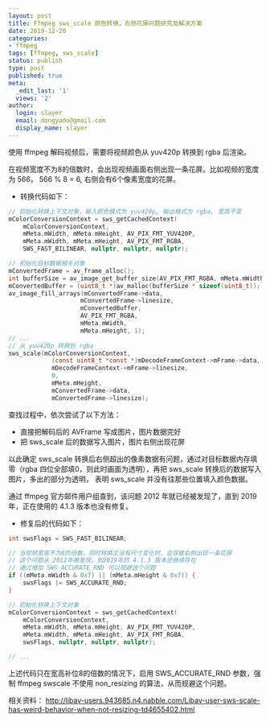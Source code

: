 ```yaml
---
layout: post
title: Ffmpeg sws_scale 颜色转换，右侧花屏问题研究及解决方案
date: 2019-12-20
categories:
- ffmpeg
tags: [ffmpeg, sws_scale]
status: publish
type: post
published: true
meta:
  _edit_last: '1'
  views: '2'
author:
  login: slayer
  email: dongyado@gmail.com
  display_name: slayer
---
```



使用 ffmpeg 解码视频后，需要将视频颜色从 yuv420p 转换到 rgba 后渲染。

在视频宽度不为8的倍数时，会出现视频画面右侧出现一条花屏。比如视频的宽度为 566， 566 % 8 = 6, 右侧会有6个像素宽度的花屏。


+ 转换代码如下：


```c
// 初始化转换上下文对象，输入颜色模式为 yuv420p, 输出格式为 rgba, 宽高不变
mColorConversionContext = sws_getCachedContext(	
    mColorConversionContext,
    mMeta.mWidth, mMeta.mHeight, AV_PIX_FMT_YUV420P,
    mMeta.mWidth, mMeta.mHeight, AV_PIX_FMT_RGBA,
    SWS_FAST_BILINEAR, nullptr, nullptr, nullptr);

// 初始化目标数据相关对象
mConvertedFrame = av_frame_alloc();
int bufferSize = av_image_get_buffer_size(AV_PIX_FMT_RGBA, mMeta.mWidth, mMeta.mHeight, 1);
mConvertedBuffer = (uint8_t *)av_malloc(bufferSize * sizeof(uint8_t));
av_image_fill_arrays(mConvertedFrame->data,
                    mConvertedFrame->linesize,
                    mConvertedBuffer,
                    AV_PIX_FMT_RGBA,
                    mMeta.mWidth,
                    mMeta.mHeight, 1);
// ...
// 从 yuv420p 转换到 rgba
sws_scale(mColorConversionContext,
            (const uint8_t *const *)mDecodeFrameContext->mFrame->data,
            mDecodeFrameContext->mFrame->linesize,
            0,
            mMeta.mHeight,
            mConvertedFrame->data,
            mConvertedFrame->linesize);


```

查找过程中，依次尝试了以下方法：
+ 直接把解码后的 AVFrame 写成图片，图片数据完好
+ 把 sws_scale 后的数据写入图片，图片右侧出现花屏

以此确定 sws_scale 转换后右侧超出的像素数据有问题，通过对目标数据内存填零（rgba 四位全部填0，则此时画面为透明），再把 sws_scale 转换后的数据写入图片，多出的部分为透明，
表明 sws_scale 并没有往那些位置填入颜色数据。

通过 ffmpeg 官方邮件用户组查到，该问题 2012 年就已经被发现了，直到 2019 年，正在使用的 4.1.3 版本也没有修复。 


+ 修复后的代码如下：

```c
int swsFlags = SWS_FAST_BILINEAR;

// 当视频宽高不为8的倍数，同时转换又没有尺寸变化时，会导致右侧出现一条花屏
// 这个问题从 2012年被发现，到2019年的 4.1.3 版本还继续存在
// 通过增加 SWS_ACCURATE_RND 可以规避这个问题
if ((mMeta.mWidth & 0x7) || (mMeta.mHeight & 0x7)) {
    swsFlags |= SWS_ACCURATE_RND;
}

// 初始化转换上下文对象
mColorConversionContext = sws_getCachedContext(	
    mColorConversionContext,
    mMeta.mWidth, mMeta.mHeight, AV_PIX_FMT_YUV420P,
    mMeta.mWidth, mMeta.mHeight, AV_PIX_FMT_RGBA,
    swsFlags, nullptr, nullptr, nullptr);

// ...

```

上述代码只在宽高补位8的倍数的情况下，启用 SWS_ACCURATE_RND 参数，强制 ffmpeg swscale 不使用 non_resizing 的算法，从而规避这个问题。

相关资料： http://libav-users.943685.n4.nabble.com/Libav-user-sws-scale-has-weird-behavior-when-not-resizing-td4655402.html








